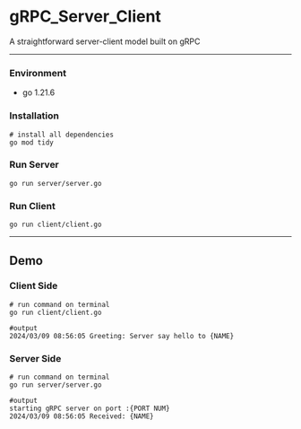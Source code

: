 # gRPC_Server_Client
A straightforward server-client model built on gRPC

---
### Environment
- go 1.21.6

### Installation
```shell
# install all dependencies
go mod tidy 
```

### Run Server

```shell
go run server/server.go
```

### Run Client
```shell
go run client/client.go
```

---
## Demo

### Client Side
```shell
# run command on terminal
go run client/client.go

#output
2024/03/09 08:56:05 Greeting: Server say hello to {NAME}
```

### Server Side
```shell
# run command on terminal
go run server/server.go

#output
starting gRPC server on port :{PORT NUM}
2024/03/09 08:56:05 Received: {NAME}
```
